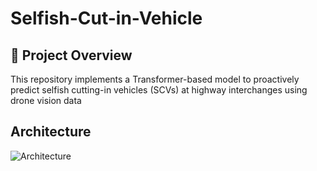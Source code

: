 # Selfish-Cut-in-Vehicle

## 📖 Project Overview
This repository implements a Transformer-based model to proactively predict selfish cutting-in vehicles (SCVs) at highway interchanges using drone vision data

## Architecture
![Architecture](https://github.com/JinSeong0115/Selfish-Cut-in-Vehicle/blob/master/archi.png)
